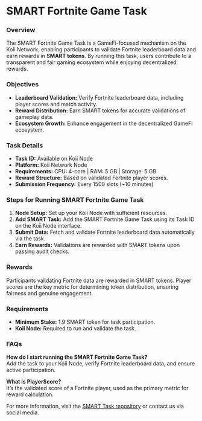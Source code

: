 # SMART Fortnite Game Task

### Overview
The SMART Fortnite Game Task is a GameFi-focused mechanism on the Koii Network, enabling participants to validate Fortnite leaderboard data and earn rewards in **SMART tokens**. By running this task, users contribute to a transparent and fair gaming ecosystem while enjoying decentralized rewards.

### Objectives
- **Leaderboard Validation:** Verify Fortnite leaderboard data, including player scores and match activity.
- **Reward Distribution:** Earn SMART tokens for accurate validations of gameplay data.
- **Ecosystem Growth:** Enhance engagement in the decentralized GameFi ecosystem.

### Task Details
- **Task ID:** Available on Koii Node
- **Platform:** Koii Network Node
- **Requirements:** CPU: 4-core | RAM: 5 GB | Storage: 5 GB
- **Reward Structure:** Based on validated Fortnite player scores.
- **Submission Frequency:** Every 1500 slots (~10 minutes)

### Steps for Running SMART Fortnite Game Task
1. **Node Setup:** Set up your Koii Node with sufficient resources.
2. **Add SMART Task:** Add the SMART Fortnite Game Task using its Task ID on the Koii Node interface.
3. **Submit Data:** Fetch and validate Fortnite leaderboard data automatically via the task.
4. **Earn Rewards:** Validations are rewarded with SMART tokens upon passing audit checks.

### Rewards
Participants validating Fortnite data are rewarded in SMART tokens. Player scores are the key metric for determining token distribution, ensuring fairness and genuine engagement.

### Requirements
- **Minimum Stake:** 1.9 SMART token for task participation.
- **Koii Node:** Required to run and validate the task.

### FAQs
**How do I start running the SMART Fortnite Game Task?**  
Add the task to your Koii Node, verify Fortnite leaderboard data, and ensure active participation.

**What is PlayerScore?**  
It’s the validated score of a Fortnite player, used as the primary metric for reward calculation.

For more information, visit the [SMART Task repository](https://github.com/hakikicode/SMART-FORTNITE-Game-Task) or contact us via social media.
